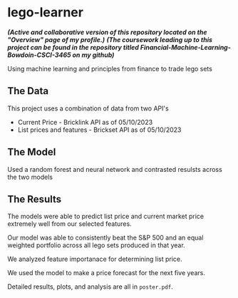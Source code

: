 # lego-learner
***(Active and collaborative version of this repository located on the "Overview" page of my profile.)***
***(The coursework leading up to this project can be found in the repository titled Financial-Machine-Learning-Bowdoin-CSCI-3465 on my github)***

Using machine learning and principles from finance to trade lego sets

## The Data
This project uses a combination of data from two API's
- Current Price - Bricklink API as of 05/10/2023
- List prices and features - Brickset API as of 05/10/2023

## The Model
Used a random forest and neural network and contrasted resulsts across the two models

## The Results

The models were able to predict list price and current market price extremely well from our selected features.

Our model was able to consistently beat the S&P 500 and an equal weighted portfolio across all lego sets produced in that year.

We analyzed feature importanace for determining list price.

We used the model to make a price forecast for the next five years.

Detailed results, plots, and analysis are all in `poster.pdf`.

